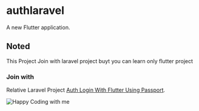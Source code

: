 # authlaravel

A new Flutter application.

## Noted
This Project Join with laravel project
buyt you can learn only flutter project

### Join with
Relative Laravel Project [Auth Login With Flutter Using Passport](https://github.com/veerLH/Laravel_Passport_auth_Api). 

![Happy Coding with me](https://octodex.github.com/images/catstello.png)
